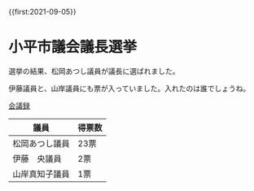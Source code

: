 {{first:2021-09-05}}

# 小平市議会議長選挙

選挙の結果、松岡あつし議員が議長に選ばれました。

伊藤議員と、山岸議員にも票が入っていました。入れたのは誰でしょうね。

[会議録](https://ssp.kaigiroku.net/tenant/kodaira/SpMinuteView.html?council_id=1225&schedule_id=2&minute_id=89&is_search=true)

|議員| 得票数|
| -- | -- |
| 松岡あつし議員 | 23票 |
| 伊藤　央議員 |2票 |
| 山岸真知子議員 | 1票 |